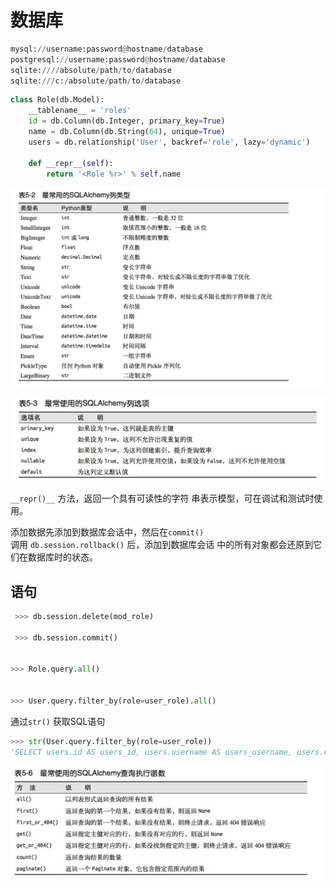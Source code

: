 # 数据库

```py
mysql://username:password@hostname/database 
postgresql://username:password@hostname/database 
sqlite:////absolute/path/to/database 
sqlite:///c:/absolute/path/to/database
```

```py
class Role(db.Model):
    __tablename__ = 'roles'
    id = db.Column(db.Integer, primary_key=True)
    name = db.Column(db.String(64), unique=True)
    users = db.relationship('User', backref='role', lazy='dynamic')

    def __repr__(self):
        return '<Role %r>' % self.name
```

![](/assets/1504665015593.jpg)

![](/assets/1504665108828.jpg)

`__repr()__` 方法，返回一个具有可读性的字符 串表示模型，可在调试和测试时使用。

添加数据先添加到数据库会话中，然后在`commit()`   
调用 `db.session.rollback()` 后，添加到数据库会话 中的所有对象都会还原到它们在数据库时的状态。

## 语句

```py
 >>> db.session.delete(mod_role)
     
 >>> db.session.commit()


>>> Role.query.all()


>>> User.query.filter_by(role=user_role).all()
```

通过`str()` 获取SQL语句
```py
>>> str(User.query.filter_by(role=user_role))
'SELECT users.id AS users_id, users.username AS users_username, users.role_id AS users_role_id FROM users WHERE :param_1 = users.role_id'
```
![](/assets/1504773100230.jpg)





